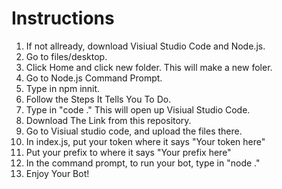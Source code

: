 # Instructions
1) If not allready, download Visiual Studio Code and Node.js.
2) Go to files/desktop.
3) Click Home and click new folder. This will make a new foler.
4) Go to Node.js Command Prompt.
5) Type in npm innit.
6) Follow the Steps It Tells You To Do.
7) Type in "code ." This will open up Visiual Studio Code.
8) Download The Link from this repository.
9) Go to Visiual studio code, and upload the files there. 
10) In index.js, put your token where it says "Your token here"
11) Put your prefix to where it says "Your prefix here"
12) In the command prompt, to run your bot, type in "node ."
13) Enjoy Your Bot!

